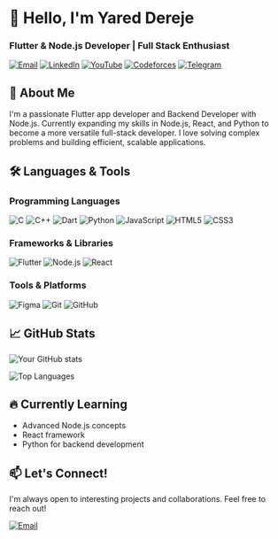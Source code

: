 # 👋 Hello, I'm Yared Dereje

### Flutter & Node.js Developer | Full Stack Enthusiast

[![Email](https://img.shields.io/badge/-yareddereje780@gmail.com-D14836?style=flat&logo=gmail&logoColor=white)](mailto:yareddereje780@gmail.com)
[![LinkedIn](https://img.shields.io/badge/-LinkedIn-0077B5?style=flat&logo=linkedin&logoColor=white)](https://www.linkedin.com/in/yareddereje/)
[![YouTube](https://img.shields.io/badge/-YouTube-FF0000?style=flat&logo=youtube&logoColor=white)](YOUR_YOUTUBE_URL)
[![Codeforces](https://img.shields.io/badge/-Codeforces-1F8ACB?style=flat&logo=codeforces&logoColor=white)](https://codeforces.com/profile/Yared_D)
[![Telegram](https://img.shields.iobadge/-Telegram-2CA5E0?style=flat&logo=telegram&logoColor=white)](https://t.me/Yar_Der)

## 🚀 About Me

I'm a passionate Flutter app developer and Backend Developer with Node.js. Currently expanding my skills in Node.js, React, and Python to become a more versatile full-stack developer. I love solving complex problems and building efficient, scalable applications.

## 🛠️ Languages & Tools

### Programming Languages
![C](https://img.shields.io/badge/-C-A8B9CC?style=flat&logo=c&logoColor=white)
![C++](https://img.shields.io/badge/-C++-00599C?style=flat&logo=c%2B%2B&logoColor=white)
![Dart](https://img.shields.io/badge/-Dart-0175C2?style=flat&logo=dart&logoColor=white)
![Python](https://img.shields.io/badge/-Python-3776AB?style=flat&logo=python&logoColor=white)
![JavaScript](https://img.shields.io/badge/-JavaScript-F7DF1E?style=flat&logo=javascript&logoColor=black)
![HTML5](https://img.shields.io/badge/-HTML5-E34F26?style=flat&logo=html5&logoColor=white)
![CSS3](https://img.shields.io/badge/-CSS3-1572B6?style=flat&logo=css3&logoColor=white)

### Frameworks & Libraries
![Flutter](https://img.shields.io/badge/-Flutter-02569B?style=flat&logo=flutter&logoColor=white)
![Node.js](https://img.shields.io/badge/-Node.js-339933?style=flat&logo=node.js&logoColor=white)
![React](https://img.shields.io/badge/-React-61DAFB?style=flat&logo=react&logoColor=black)

### Tools & Platforms
![Figma](https://img.shields.io/badge/-Figma-F24E1E?style=flat&logo=figma&logoColor=white)
![Git](https://img.shields.io/badge/-Git-F05032?style=flat&logo=git&logoColor=white)
![GitHub](https://img.shields.io/badge/-GitHub-181717?style=flat&logo=github&logoColor=white)

## 📈 GitHub Stats

![Your GitHub stats](https://github-readme-stats.vercel.app/api?username=Yado-D&show_icons=true&theme=radical)

![Top Languages](https://github-readme-stats.vercel.app/api/top-langs/?username=Yado-D&layout=compact&theme=radical)

## 🔥 Currently Learning
- Advanced Node.js concepts
- React framework
- Python for backend development

## 📫 Let's Connect!
I'm always open to interesting projects and collaborations. Feel free to reach out!

[![Email](https://img.shields.io/badge/-yareddereje780@gmail.com-D14836?style=for-the-badge&logo=gmail&logoColor=white)](mailto:yareddereje780@gmail.com)

